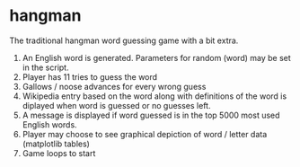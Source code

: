 # hangman

The traditional hangman word guessing game with a bit extra.

1. An English word is generated. Parameters for random (word) may be set in the script.
2. Player has 11 tries to guess the word
3. Gallows / noose advances for every wrong guess
4. Wikipedia entry based on the word along with definitions of the word is diplayed when word is guessed or no guesses left.
5. A message is displayed if word guessed is in the top 5000 most used English words.
6. Player may choose to see graphical depiction of word / letter data (matplotlib tables)
7. Game loops to start
